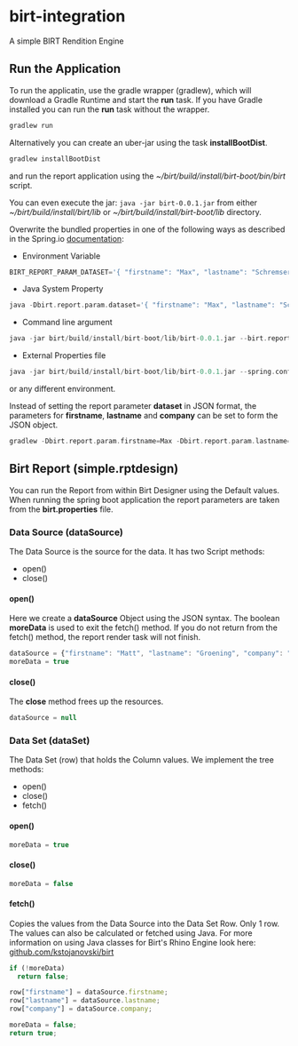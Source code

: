 # birt-integration
A simple BIRT Rendition Engine

## Run the Application
To run the applicatin, use the gradle wrapper (gradlew), which will download a Gradle Runtime and start the **run** task.
If you have Gradle installed you can run the **run** task without the wrapper.
```gradle
gradlew run
```

Alternatively you can create an uber-jar using the task **installBootDist**.
```gradle
gradlew installBootDist
```
and run the report application using the *~/birt/build/install/birt-boot/bin/birt* script.

You can even execute the jar: ```java -jar birt-0.0.1.jar``` from either
*~/birt/build/install/birt/lib* or *~/birt/build/install/birt-boot/lib* directory.

Overwrite the bundled properties in one of the following ways as described in the 
Spring.io [documentation](https://docs.spring.io/spring-boot/docs/current/reference/html/boot-features-external-config.html):

- Environment Variable
```gradle
BIRT_REPORT_PARAM_DATASET='{ "firstname": "Max", "lastname": "Schremser", "company": "Microsoft" }' java -jar birt/build/install/birt-boot/lib/birt-0.0.1.jar
```
- Java System Property
```gradle
java -Dbirt.report.param.dataset='{ "firstname": "Max", "lastname": "Schremser", "company": "Amazon" }' -jar birt/build/install/birt-boot/lib/birt-0.0.1.jar
```

- Command line argument
```gradle
java -jar birt/build/install/birt-boot/lib/birt-0.0.1.jar --birt.report.param.dataset='{ "firstname": "Max", "lastname": "Schremser", "company": "Google" }'
```

- External Properties file
```gradle
java -jar birt/build/install/birt-boot/lib/birt-0.0.1.jar --spring.config.name=ms
```

or any different environment.

Instead of setting the report parameter **dataset** in JSON format, the parameters for **firstname**, **lastname**
and **company** can be set to form the JSON object.
```gradle
gradlew -Dbirt.report.param.firstname=Max -Dbirt.report.param.lastname=Schremser -Dbirt.report.param.company=IBM run
```


## Birt Report (simple.rptdesign)
You can run the Report from within Birt Designer using the Default values. When running the spring boot application the
report parameters are taken from the **birt.properties** file.

### Data Source (dataSource)
The Data Source is the source for the data. It has two Script methods:
- open()
- close()

#### open()
Here we create a **dataSource** Object using the JSON syntax. The boolean **moreData** is used to exit the fetch() method.
If you do not return from the fetch() method, the report render task will not finish.

```javascript
dataSource = {"firstname": "Matt", "lastname": "Groening", "company": "Netflix"};
moreData = true
```

#### close()
The **close** method frees up the resources.

```javascript
dataSource = null
```

### Data Set (dataSet)
The Data Set (row) that holds the Column values. We implement the tree methods:
- open()
- close()
- fetch()

#### open()
```javascript
moreData = true
```

#### close()
```javascript
moreData = false
```

#### fetch()
Copies the values from the Data Source into the Data Set Row. Only 1 row. The values can also be calculated or fetched using
Java. For more information on using Java classes for Birt's Rhino Engine look here:
[github.com/kstojanovski/birt](https://github.com/kstojanovski/birt)

```javascript
if (!moreData)
  return false;

row["firstname"] = dataSource.firstname;
row["lastname"] = dataSource.lastname;
row["company"] = dataSource.company;

moreData = false;
return true;
```


